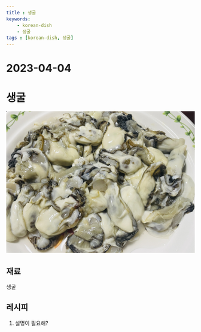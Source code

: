 ```yaml
---
title : 생굴
keywords: 
    - korean-dish
    - 생굴
tags : [korean-dish, 생굴]
---
```


# 2023-04-04

# 생굴
![](/img/2023-04-04-projects-cook-1.jpg) 

## 재료
생굴

## 레시피
1. 설명이 필요해?